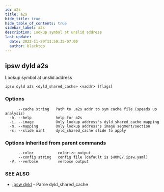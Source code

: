 ```yaml
---
id: a2s
title: a2s
hide_title: true
hide_table_of_contents: true
sidebar_label: a2s
description: Lookup symbol at unslid address
last_update:
  date: 2022-11-29T11:50:35-07:00
  author: blacktop
---
```

## ipsw dyld a2s

Lookup symbol at unslid address

```
ipsw dyld a2s <dyld_shared_cache> <vaddr> [flags]
```

### Options

```
      --cache string   Path to .a2s addr to sym cache file (speeds up analysis)
  -h, --help           help for a2s
  -i, --image          Only lookup address's dyld_shared_cache mapping
  -m, --mapping        Only lookup address's image segment/section
  -s, --slide uint     dyld_shared_cache slide to apply
```

### Options inherited from parent commands

```
      --color           colorize output
      --config string   config file (default is $HOME/.ipsw.yaml)
  -V, --verbose         verbose output
```

### SEE ALSO

* [ipsw dyld](/docs/cli/ipsw/dyld)	 - Parse dyld_shared_cache

